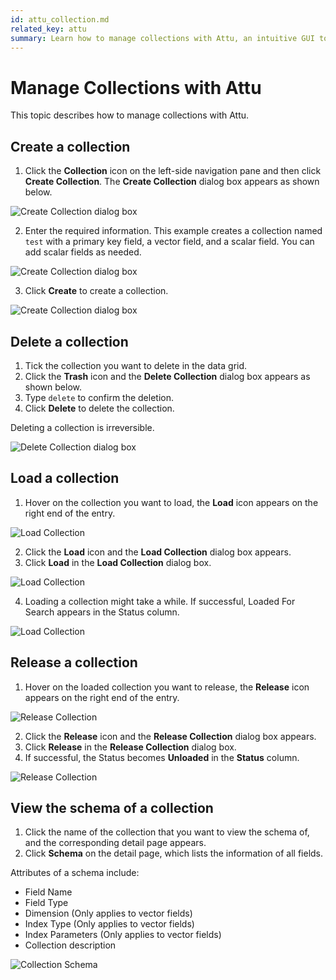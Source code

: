 ```yaml
---
id: attu_collection.md
related_key: attu
summary: Learn how to manage collections with Attu, an intuitive GUI tool for Milvus.
---
```


# Manage Collections with Attu

This topic describes how to manage collections with Attu.

## Create a collection

1. Click the **Collection** icon on the left-side navigation pane and then click **Create Collection**. The **Create Collection** dialog box appears as shown below.

![Create Collection dialog box](../../../../assets/attu/create_collection_dialog_box1.png "The Create Collection dialog box.")

2. Enter the required information. This example creates a collection named `test` with a primary key field, a vector field, and a scalar field. You can add scalar fields as needed.

![Create Collection dialog box](../../../../assets/attu/create_collection_dialog_box2.png "Enter required information.")

3. Click **Create** to create a collection.

![Create Collection dialog box](../../../../assets/attu/create_collection_dialog_box3.png "Create a collection.")

## Delete a collection

1. Tick the collection you want to delete in the data grid.
2. Click the **Trash** icon and the **Delete Collection** dialog box appears as shown below.
3. Type `delete` to confirm the deletion.
4. Click **Delete** to delete the collection.

<div class="alert caution">
Deleting a collection is irreversible.
</div>

![Delete Collection dialog box](../../../../assets/attu/delete_collection.png "Delete a collection.")

## Load a collection

1. Hover on the collection you want to load, the **Load** icon appears on the right end of the entry.

![Load Collection](../../../../assets/attu/load_collection1.png "The load icon.")

2. Click the **Load** icon and the **Load Collection** dialog box appears.
3. Click **Load** in the **Load Collection** dialog box.

![Load Collection](../../../../assets/attu/load_collection2.png "Click load button.")

4. Loading a collection might take a while. If successful, Loaded For Search appears in the Status column.

![Load Collection](../../../../assets/attu/load_collection3.png "Load status.")

## Release a collection

1. Hover on the loaded collection you want to release, the **Release** icon appears on the right end of the entry.

![Release Collection](../../../../assets/attu/release_collection1.png "The release icon.")

2. Click the **Release** icon and the **Release Collection** dialog box appears.
3. Click **Release** in the **Release Collection** dialog box.
4. If successful, the Status becomes **Unloaded** in the **Status** column.

![Release Collection](../../../../assets/attu/release_collection2.png "Release status.")

## View the schema of a collection

1. Click the name of the collection that you want to view the schema of, and the corresponding detail page appears.
2. Click **Schema** on the detail page, which lists the information of all fields.

Attributes of a schema include:

- Field Name
- Field Type
- Dimension (Only applies to vector fields)
- Index Type (Only applies to vector fields)
- Index Parameters (Only applies to vector fields)
- Collection description

![Collection Schema](../../../../assets/attu/collection_schema.png "View collection schema.")
